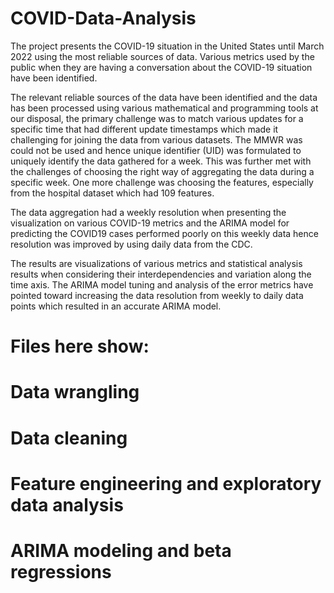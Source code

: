 # COVID-Data-Analysis

The project presents the COVID-19 situation in the United States until March 2022 using the most reliable sources of data. Various metrics used by the public when they are having a conversation about the COVID-19 situation have been identified.

The relevant reliable sources of the data have been identified and the data has been processed using various mathematical and programming tools at our disposal, the primary challenge was to match various updates for a specific time that had different update timestamps which made it challenging for joining the data from various datasets. The MMWR was could not be used and hence unique identifier (UID) was formulated to uniquely identify the data gathered for a week. This was further met with the challenges of choosing the right way of aggregating the data during a specific week. One more challenge was choosing the features, especially from the hospital dataset which had 109 features.

The data aggregation had a weekly resolution when presenting the visualization on various COVID-19 metrics and the ARIMA model for predicting the COVID19 cases performed poorly on this weekly data hence resolution was improved by using daily data from the CDC.

The results are visualizations of various metrics and statistical analysis results when considering their interdependencies and variation along the time axis. The ARIMA model tuning and analysis of the error metrics have pointed toward increasing the data resolution from weekly to daily data points which resulted in an accurate ARIMA model.

# Files here show:
#   Data wrangling
#   Data cleaning
#   Feature engineering and exploratory data analysis
#   ARIMA modeling and beta regressions
